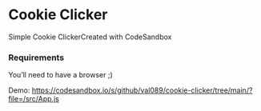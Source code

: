 # Cookie Clicker
Simple Cookie ClickerCreated with CodeSandbox


### Requirements

You’ll need to have a browser ;)

Demo: https://codesandbox.io/s/github/val089/cookie-clicker/tree/main/?file=/src/App.js
